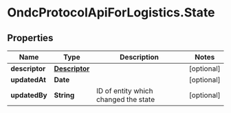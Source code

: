 # OndcProtocolApiForLogistics.State

## Properties
Name | Type | Description | Notes
------------ | ------------- | ------------- | -------------
**descriptor** | [**Descriptor**](Descriptor.md) |  | [optional] 
**updatedAt** | **Date** |  | [optional] 
**updatedBy** | **String** | ID of entity which changed the state | [optional] 
